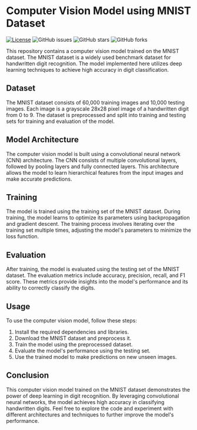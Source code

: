 # Computer Vision Model using MNIST Dataset

[![License](https://img.shields.io/badge/License-MIT-blue.svg)](https://opensource.org/licenses/MIT)
![GitHub issues](https://img.shields.io/github/issues/zaineel/computer_vision_mnist)
![GitHub stars](https://img.shields.io/github/stars/zaineel/computer_vision_mnist)
![GitHub forks](https://img.shields.io/github/forks/zaineel/computer_vision_mnist)

This repository contains a computer vision model trained on the MNIST dataset. The MNIST dataset is a widely used benchmark dataset for handwritten digit recognition. The model implemented here utilizes deep learning techniques to achieve high accuracy in digit classification.

## Dataset

The MNIST dataset consists of 60,000 training images and 10,000 testing images. Each image is a grayscale 28x28 pixel image of a handwritten digit from 0 to 9. The dataset is preprocessed and split into training and testing sets for training and evaluation of the model.

## Model Architecture

The computer vision model is built using a convolutional neural network (CNN) architecture. The CNN consists of multiple convolutional layers, followed by pooling layers and fully connected layers. This architecture allows the model to learn hierarchical features from the input images and make accurate predictions.

## Training

The model is trained using the training set of the MNIST dataset. During training, the model learns to optimize its parameters using backpropagation and gradient descent. The training process involves iterating over the training set multiple times, adjusting the model's parameters to minimize the loss function.

## Evaluation

After training, the model is evaluated using the testing set of the MNIST dataset. The evaluation metrics include accuracy, precision, recall, and F1 score. These metrics provide insights into the model's performance and its ability to correctly classify the digits.

## Usage

To use the computer vision model, follow these steps:

1. Install the required dependencies and libraries.
2. Download the MNIST dataset and preprocess it.
3. Train the model using the preprocessed dataset.
4. Evaluate the model's performance using the testing set.
5. Use the trained model to make predictions on new unseen images.

## Conclusion

This computer vision model trained on the MNIST dataset demonstrates the power of deep learning in digit recognition. By leveraging convolutional neural networks, the model achieves high accuracy in classifying handwritten digits. Feel free to explore the code and experiment with different architectures and techniques to further improve the model's performance.
